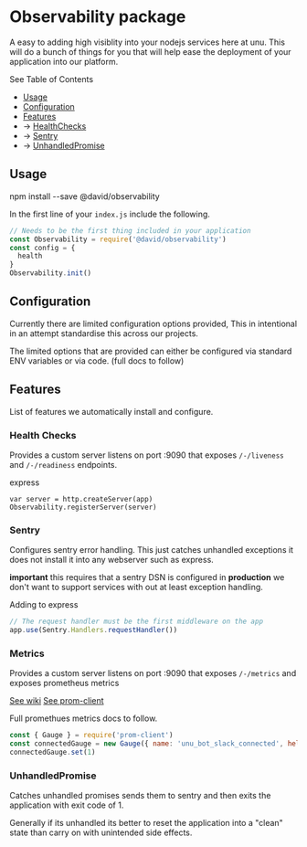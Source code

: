 # Observability package
A easy to adding high visiblity into your nodejs services here at unu. This will do a bunch of things for you that will help ease the deployment of your application into our platform.

See Table of Contents
* [Usage](#usage)
* [Configuration](#configuration)
* [Features](#features)
* -> [HealthChecks](#healthChecks)
* -> [Sentry](#sentry)
* -> [UnhandledPromise](#unhandledPromise)

## Usage

  npm install --save @david/observability

In the first line of your `index.js` include the following.

```js
// Needs to be the first thing included in your application
const Observability = require('@david/observability')
const config = {
  health
}
Observability.init()
```


## Configuration
Currently there are limited configuration options provided, This in intentional in an attempt standardise this across our projects.

The limited options that are provided can either be configured via standard ENV variables or via code. (full docs to follow)

## Features
List of features we automatically install and configure.

### Health Checks
Provides a custom server listens on port :9090 that exposes `/-/liveness` and `/-/readiness` endpoints.

express
```
var server = http.createServer(app)
Observability.registerServer(server)
```

### Sentry
Configures sentry error handling. This just catches unhandled exceptions it does not install it into any webserver such as express.

**important** this requires that a sentry DSN is configured in **production** we don't want to support services with out at least exception handling.

Adding to express
```js
// The request handler must be the first middleware on the app
app.use(Sentry.Handlers.requestHandler())
```

### Metrics
Provides a custom server listens on port :9090 that exposes `/-/metrics` and exposes prometheus metrics

[See wiki](https://unumotors.atlassian.net/wiki/spaces/SW/pages/713424921/k8s+Add+prometheus+monitoring+to+your+app)
[See prom-client](https://github.com/siimon/prom-client)

Full promethues metrics docs to follow.

```js
const { Gauge } = require('prom-client')
const connectedGauge = new Gauge({ name: 'unu_bot_slack_connected', help: 'If unu-bot is connected to slack' })
connectedGauge.set(1)
```

### UnhandledPromise
Catches unhandled promises sends them to sentry and then exits the application with exit code of 1.

Generally if its unhandled its better to reset the application into a "clean" state than carry on with unintended side effects.
